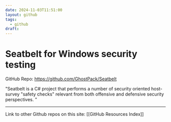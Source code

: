 ```yaml
---
date: 2024-11-03T11:51:00
layout: github
tags:
  - github
draft:
---
```

# Seatbelt for Windows security testing

GitHub Repo: https://github.com/GhostPack/Seatbelt

"Seatbelt is a C# project that performs a number of security oriented host-survey "safety checks" relevant from both offensive and defensive security perspectives. "

---
Link to other Github repos on this site: [[GitHub Resources Index]]